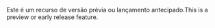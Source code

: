 <span data-ttu-id="1415a-101">Este é um recurso de versão prévia ou lançamento antecipado.</span><span class="sxs-lookup"><span data-stu-id="1415a-101">This is a preview or early release feature.</span></span>